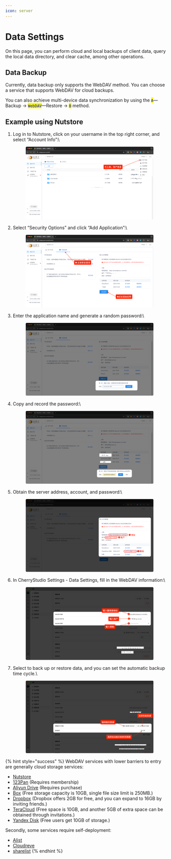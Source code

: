 ```yaml
---
icon: server
---
```


# Data Settings

On this page, you can perform cloud and local backups of client data, query the local data directory, and clear cache, among other operations.

## Data Backup

Currently, data backup only supports the WebDAV method. You can choose a service that supports WebDAV for cloud backups.

You can also achieve multi-device data synchronization by using the <mark style="color:blue;">`A`</mark>—Backup → <mark style="color:blue;">`WebDAV`</mark>—Restore → <mark style="color:blue;">`B`</mark> method.

## **Example using Nutstore**

1.  Log in to Nutstore, click on your username in the top right corner, and select “Account Info”:\


    <figure><img src="../../../.gitbook/assets/image (39).png" alt=""><figcaption></figcaption></figure>
2.  Select “Security Options” and click “Add Application”:\


    <figure><img src="../../../.gitbook/assets/image (40).png" alt=""><figcaption></figcaption></figure>
3.  Enter the application name and generate a random password:\


    <figure><img src="../../../.gitbook/assets/image (41).png" alt=""><figcaption></figcaption></figure>
4.  Copy and record the password:\


    <figure><img src="../../../.gitbook/assets/image (42).png" alt=""><figcaption></figcaption></figure>
5.  Obtain the server address, account, and password:\


    <figure><img src="../../../.gitbook/assets/image (43).png" alt=""><figcaption></figcaption></figure>
6.  In CherryStudio Settings - Data Settings, fill in the WebDAV information:\


    <figure><img src="../../../.gitbook/assets/image (48).png" alt=""><figcaption></figcaption></figure>
7.  Select to back up or restore data, and you can set the automatic backup time cycle.\


    <figure><img src="../../../.gitbook/assets/image (47).png" alt=""><figcaption></figcaption></figure>

{% hint style="success" %}
WebDAV services with lower barriers to entry are generally cloud storage services:

* [Nutstore](https://www.jianguoyun.com/)
* [123Pan](https://www.123pan.com/) (Requires membership)
* [Aliyun Drive](https://www.alipan.com/) (Requires purchase)
* [Box](https://www.box.com/) (Free storage capacity is 10GB, single file size limit is 250MB.)
* [Dropbox](https://www.dropbox.com/) (Dropbox offers 2GB for free, and you can expand to 16GB by inviting friends.)
* [TeraCloud](https://teracloud.jp/en/) (Free space is 10GB, and another 5GB of extra space can be obtained through invitations.)
* [Yandex Disk](https://disk.yandex.com/) (Free users get 10GB of storage.)

Secondly, some services require self-deployment:

* [Alist](https://alist.nn.ci/zh/)
* [Cloudreve](https://cloudreve.org/)
* [sharelist](https://github.com/reruin/sharelist)
{% endhint %}
